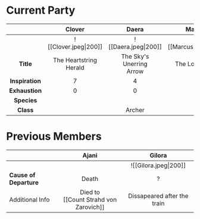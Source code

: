 

# **Current Party**

|                 |         Clover         |            Daera             |        Marcus         |         Nyx         |        Zoophie         |
| :-------------: | :--------------------: | :--------------------------: | :-------------------: | :-----------------: | :--------------------: |
|                 | ![[Clover.jpeg\|200]]  |     ![[Daera.jpeg\|200]]     | ![[Marcus.jpeg\|200]] |                     | ![[Zoophie.jpeg\|200]] |
|    **Title**    | The Heartstring Herald | The Sky's Unerring <br>Arrow |    The Loyal Fang     | The Veil of Shadows |   The Arcane Tempest   |
| **Inspiration** |           7            |              4               |           5           |          5          |           10           |
| **Exhaustion**  |           0            |              0               |           0           |          0          |           0            |
|   **Species**   |                        |                              |                       |                     |                        |
|    **Class**    |                        |            Archer            |                       |                     |                        |


# **Previous Members**


|                        |                  Ajani                   |           Gilora            |
| ---------------------- | :--------------------------------------: | :-------------------------: |
|                        |                                          |    ![[Gilora.jpeg\|200]]    |
| **Cause of Departure** |                  Death                   |              ?              |
| Additional Info        | Died to<br>[[Count Strahd von Zarovich]] | Dissapeared after the train |







